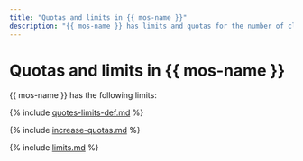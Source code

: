 ```yaml
---
title: "Quotas and limits in {{ mos-name }}"
description: "{{ mos-name }} has limits and quotas for the number of clusters, total number of processor cores for all hosts, total amount of RAM for all hosts, and total storage for all clusters per cloud. For more information about the service restrictions, read this article."
---
```



# Quotas and limits in {{ mos-name }}


{{ mos-name }} has the following limits:

{% include [quotes-limits-def.md](../../_includes/quotes-limits-def.md) %}

{% include [increase-quotas.md](../../_includes/increase-quotas.md) %}

{% include [limits.md](../../_includes/mdb/mos/limits.md) %}

